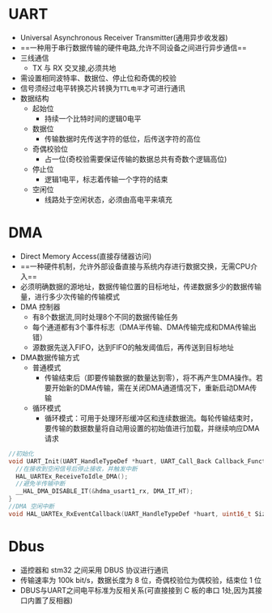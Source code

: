 # UART

- Universal Asynchronous Receiver Transmitter(通用异步收发器)
-  ==一种用于串行数据传输的硬件电路,允许不同设备之间进行异步通信==
- 三线通信
	- TX 与 RX 交叉接,必须共地
- 需设置相同波特率、数据位、停止位和奇偶的校验
- 信号须经过电平转换芯片转换为`TTL电平`才可进行通讯
- 数据结构
	- 起始位
		- 持续一个比特时间的逻辑0电平
	- 数据位
		- 传输数据时先传送字符的低位，后传送字符的高位
	- 奇偶校验位
		- 占一位(奇校验需要保证传输的数据总共有奇数个逻辑高位)
	- 停止位
		- 逻辑1电平，标志着传输一个字符的结束
	- 空闲位
		- 线路处于空闲状态，必须由高电平来填充

# DMA

- Direct Memory Access(直接存储器访问)
- ==一种硬件机制，允许外部设备直接与系统内存进行数据交换，无需CPU介入==
- 必须明确数据的源地址，数据传输位置的目标地址，传递数据多少的数据传输量，进行多少次传输的传输模式
- DMA 控制器
	- 有8个数据流,同时处理8个不同的数据传输任务
	- 每个通道都有3个事件标志（DMA半传输、DMA传输完成和DMA传输出错）
	- 源数据先送入FIFO，达到FIFO的触发阈值后，再传送到目标地址
- DMA数据传输方式
	- 普通模式
		- 传输结束后（即要传输数据的数量达到零），将不再产生DMA操作。若要开始新的DMA传输，需在关闭DMA通道情况下，重新启动DMA传输
	- 循环模式
		- 循环模式：可用于处理环形缓冲区和连续数据流。每轮传输结束时，要传输的数据数量将自动用设置的初始值进行加载，并继续响应DMA请求

```cpp
//初始化
void UART_Init(UART_HandleTypeDef *huart, UART_Call_Back Callback_Function, uint16_t Rx_Buffer_Length){
  //在接收到空闲信号后停止接收，并触发中断
  HAL_UARTEx_ReceiveToIdle_DMA();
  //避免半传输中断
  __HAL_DMA_DISABLE_IT(&hdma_usart1_rx, DMA_IT_HT);
}
//DMA 空闲中断
void HAL_UARTEx_RxEventCallback(UART_HandleTypeDef *huart, uint16_t Size)


```



# Dbus

- 遥控器和 stm32 之间采用 DBUS 协议进行通讯
- 传输速率为 100k bit/s，数据长度为 8 位，奇偶校验位为偶校验，结束位 1 位
- DBUS与UART之间电平标准为反相关系(可直接接到 C 板的串口 1处,因为其接口内置了反相器)

